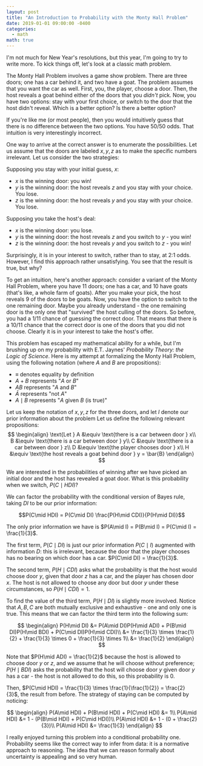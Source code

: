 ```yaml
---
layout: post
title: "An Introduction to Probability with the Monty Hall Problem"
date: 2019-01-01 09:00:00 -0400
categories:
  - math
math: true
---
```

I'm not much for New Year's resolutions, but this year, I'm going to try to 
write more. To kick things off, let's look at a classic math problem.

The Monty Hall Problem involves a game show problem. There are three doors;
one has a car behind it, and two have a goat. The problem assumes that you want
the car as well. First, you, the player, choose a door. Then, the host reveals
a goat behind either of the doors that you *didn't* pick. Now, you have two 
options: stay with your first choice, or switch to the door that the host didn't
reveal. Which is a better option? Is there a better option?

If you're like me (or most people), then you would intuitively guess that there 
is no difference between the two options. You have 50/50 odds. That intuition is
very interestingly incorrect.

One way to arrive at the correct answer is to enumerate the possibilities. Let 
us assume that the doors are labeled $x, y, z$ as to make the specific numbers
irrelevant. Let us consider the two strategies:

Supposing you stay with your initial guess, $x$:
- $x$ is the winning door: you win!
- $y$ is the winning door: the host reveals $z$ and you stay with your choice.
  You lose.
- $z$ is the winning door: the host reveals $y$ and you stay with your choice.
  You lose.

Supposing you take the host's deal:
- $x$ is the winning door: you lose.
- $y$ is the winning door: the host reveals $z$ and you switch to $y$ - you win!
- $z$ is the winning door: the host reveals $y$ and you switch to $z$ - you win!

Surprisingly, it is in your interest to switch, rather than to stay, at 2:1 odds.
However, I find this approach rather unsatisfying. You see that the result is
true, but why?

To get an intuition, here's another approach: consider a variant of the Monty
Hall Problem, where you have 11 doors; one has a car, and 10 have goats (that's
like, a whole farm of goats). After you make your pick, the host reveals 9 of
the doors to be goats. Now, you have the option to switch to the one remaining
door. Maybe you already understand - the one remaining door is the only one
that "survived" the host culling of the doors. So before, you had a 1/11 chance
of guessing the correct door. That means that there is a 10/11 chance that the
correct door is one of the doors that you did not choose. Clearly it is in your
interest to take the host's offer.

This problem has escaped my mathematical ability for a while, but I'm brushing
up on my probability with E.T. Jaynes' *Probability Theory: the Logic of Science*.
Here is my attempt at formalizing the Monty Hall Problem, using the following
notation (where $A$ and $B$ are propositions):
- $\equiv$ denotes equality by definition
- $A + B$ represents "$A$ or $B$"
- $AB$ represents "$A$ and $B$"
- $\bar{A}$ represents "not $A$"
- $A\mid B$ represents "$A$ given $B$ (is true)"

Let us keep the notation of $x, y, z$ for the three doors, and let $I$ denote
our prior information about the problem Let us define the following relevant
propositions:
$$ 
    \begin{align}
       \text{Let } A &\equiv \text{there is a car between door } x\\
       B &\equiv \text{there is a car between door } y\\
       C &\equiv \text{there is a car between door } z\\
       D &\equiv \text{the player chooses door } x\\
       H &\equiv \text{the host reveals a goat behind door } y = \bar{B}
    \end{align}
$$

We are interested in the probabilities of winning after we have picked an
initial door and the host has revealed a goat door. What is this probability
when we switch, $P(C\mid HDI)$?

We can factor the probability with the conditional version of Bayes rule, taking
$DI$ to be our prior information:

$$P(C\mid HDI) = P(C\mid DI) \frac{P(H\mid CDI)}{P(H\mid DI)}$$

The only prior information we have is 
$P(A\mid I) = P(B\mid I) = P(C\mid I) = \frac{1}{3}$.

The first term, $P(C\mid DI)$ is just our prior information $P(C\mid I)$ 
augmented with information $D$: this is irrelevant, because the door that the
player chooses has no bearing on which door has a car. $P(C\mid DI) = \frac{1}{3}$.

The second term, $P(H\mid CDI)$ asks what the probability is that the host would
choose door $y$, given that door $z$ has a car, and the player has chosen door
$x$. The host is not allowed to choose any door but door $y$ under these
circumstances, so $P(H\mid CDI) = 1$.

To find the value of the third term, $P(H\mid DI)$ is slightly more involved.
Notice that $A, B, C$ are both mutually exclusive and exhaustive - one and only
one is true. This means that we can factor the third term into the following sum:

$$
\begin{align}
    P(H\mid DI) &= P(A\mid DI)P(H\mid ADI) + P(B\mid DI)P(H\mid BDI) + P(C\mid DI)P(H\mid CDI)\\
    &= \frac{1}{3} \times \frac{1}{2} + \frac{1}{3} \times 0 + \frac{1}{3} \times 1\\
    &= \frac{1}{2}
\end{align}
$$

Note that $P(H\mid ADI) = \frac{1}{2}$ because the host is allowed to choose 
door $y$ or $z$, and we assume that he will choose without preference; $P(H\mid BDI)$
asks the probability that the host will choose door $y$ given door $y$ has a car - 
the host is not allowed to do this, so this probability is 0.

Then, $P(C\mid HDI) = \frac{1}{3} \times \frac{1}{\frac{1}{2}} = \frac{2}{3}$,
the result from before. The strategy of staying can be computed by noticing:

$$
\begin{align}
    P(A\mid HDI) + P(B\mid HDI) + P(C\mid HDI) &= 1\\
    P(A\mid HDI) &= 1 - (P(B\mid HDI) + P(C\mid HDI))\\
    P(A\mid HDI) &= 1 - (0 + \frac{2}{3})\\
    P(A\mid HDI) &= \frac{1}{3}
\end{align}
$$

I really enjoyed turning this problem into a conditional probability one. 
Probability seems like the correct way to infer from data: it is a normative
approach to reasoning. The idea that we can reason formally about uncertainty
is appealing and so very human.